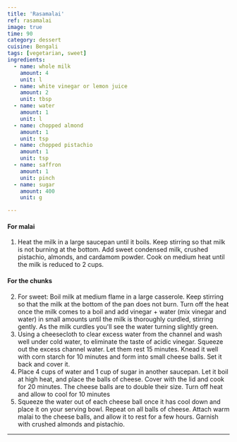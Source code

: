 ```yaml
---
title: 'Rasamalai'
ref: rasamalai
image: true
time: 90
category: dessert
cuisine: Bengali
tags: [vegetarian, sweet]
ingredients:
  - name: whole milk
    amount: 4
    unit: l
  - name: white vinegar or lemon juice
    amount: 2 
    unit: tbsp
  - name: water
    amount: 1
    unit: l
  - name: chopped almond
    amount: 1
    unit: tsp
  - name: chopped pistachio
    amount: 1
    unit: tsp
  - name: saffron
    amount: 1
    unit: pinch
  - name: sugar
    amount: 400
    unit: g

---
```


#### For malai
1.  Heat the milk in a large saucepan until it boils. Keep stirring so that milk is not burning at the bottom. Add sweet condensed milk, crushed pistachio, almonds, and cardamom powder. Cook on medium heat until the milk is reduced to 2 cups.
#### For the chunks
2.  For sweet: Boil milk at medium flame in a large casserole. Keep stirring so that the milk at the bottom of the pan does not burn. Turn off the heat once the milk comes to a boil and add vinegar + water (mix vinegar and water) in small amounts until the milk is thoroughly curdled, stirring gently. As the milk curdles you'll see the water turning slightly green.
3.  Using a cheesecloth to clear excess water from the channel and wash well under cold water, to eliminate the taste of acidic vinegar. Squeeze out the excess channel water. Let them rest 15 minutes. Knead it well with corn starch for 10 minutes and form into small cheese balls. Set it back and cover it.
4.  Place 4 cups of water and 1 cup of sugar in another saucepan. Let it boil at high heat, and place the balls of cheese. Cover with the lid and cook for 20 minutes. The cheese balls are to double their size. Turn off heat and allow to cool for 10 minutes
5.  Squeeze the water out of each cheese ball once it has cool down and place it on your serving bowl. Repeat on all balls of cheese. Attach warm malai to the cheese balls, and allow it to rest for a few hours. Garnish with crushed almonds and  pistachio.
  

---
